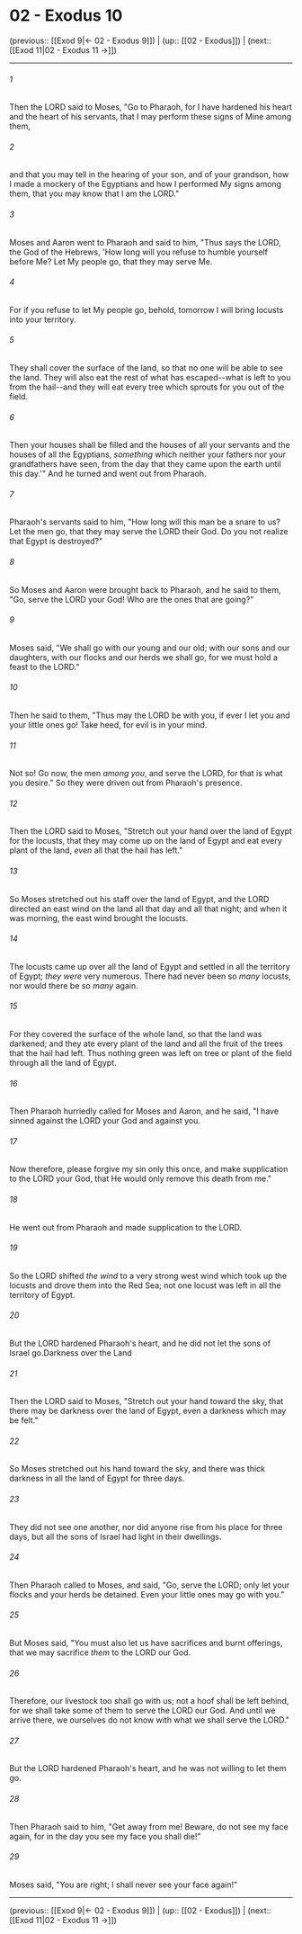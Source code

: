 # 02 - Exodus 10

(previous:: [[Exod 9|← 02 - Exodus 9]]) | (up:: [[02 - Exodus]]) | (next:: [[Exod 11|02 - Exodus 11 →]])

***


###### 1 
Then the LORD said to Moses, "Go to Pharaoh, for I have hardened his heart and the heart of his servants, that I may perform these signs of Mine among them, 

###### 2 
and that you may tell in the hearing of your son, and of your grandson, how I made a mockery of the Egyptians and how I performed My signs among them, that you may know that I am the LORD." 

###### 3 
Moses and Aaron went to Pharaoh and said to him, "Thus says the LORD, the God of the Hebrews, 'How long will you refuse to humble yourself before Me? Let My people go, that they may serve Me. 

###### 4 
For if you refuse to let My people go, behold, tomorrow I will bring locusts into your territory. 

###### 5 
They shall cover the surface of the land, so that no one will be able to see the land. They will also eat the rest of what has escaped--what is left to you from the hail--and they will eat every tree which sprouts for you out of the field. 

###### 6 
Then your houses shall be filled and the houses of all your servants and the houses of all the Egyptians, _something_ which neither your fathers nor your grandfathers have seen, from the day that they came upon the earth until this day.'" And he turned and went out from Pharaoh. 

###### 7 
Pharaoh's servants said to him, "How long will this man be a snare to us? Let the men go, that they may serve the LORD their God. Do you not realize that Egypt is destroyed?" 

###### 8 
So Moses and Aaron were brought back to Pharaoh, and he said to them, "Go, serve the LORD your God! Who are the ones that are going?" 

###### 9 
Moses said, "We shall go with our young and our old; with our sons and our daughters, with our flocks and our herds we shall go, for we must hold a feast to the LORD." 

###### 10 
Then he said to them, "Thus may the LORD be with you, if ever I let you and your little ones go! Take heed, for evil is in your mind. 

###### 11 
Not so! Go now, the men _among you_, and serve the LORD, for that is what you desire." So they were driven out from Pharaoh's presence. 

###### 12 
Then the LORD said to Moses, "Stretch out your hand over the land of Egypt for the locusts, that they may come up on the land of Egypt and eat every plant of the land, _even_ all that the hail has left." 

###### 13 
So Moses stretched out his staff over the land of Egypt, and the LORD directed an east wind on the land all that day and all that night; and when it was morning, the east wind brought the locusts. 

###### 14 
The locusts came up over all the land of Egypt and settled in all the territory of Egypt; _they were_ very numerous. There had never been so _many_ locusts, nor would there be so _many_ again. 

###### 15 
For they covered the surface of the whole land, so that the land was darkened; and they ate every plant of the land and all the fruit of the trees that the hail had left. Thus nothing green was left on tree or plant of the field through all the land of Egypt. 

###### 16 
Then Pharaoh hurriedly called for Moses and Aaron, and he said, "I have sinned against the LORD your God and against you. 

###### 17 
Now therefore, please forgive my sin only this once, and make supplication to the LORD your God, that He would only remove this death from me." 

###### 18 
He went out from Pharaoh and made supplication to the LORD. 

###### 19 
So the LORD shifted _the wind_ to a very strong west wind which took up the locusts and drove them into the Red Sea; not one locust was left in all the territory of Egypt. 

###### 20 
But the LORD hardened Pharaoh's heart, and he did not let the sons of Israel go.Darkness over the Land 

###### 21 
Then the LORD said to Moses, "Stretch out your hand toward the sky, that there may be darkness over the land of Egypt, even a darkness which may be felt." 

###### 22 
So Moses stretched out his hand toward the sky, and there was thick darkness in all the land of Egypt for three days. 

###### 23 
They did not see one another, nor did anyone rise from his place for three days, but all the sons of Israel had light in their dwellings. 

###### 24 
Then Pharaoh called to Moses, and said, "Go, serve the LORD; only let your flocks and your herds be detained. Even your little ones may go with you." 

###### 25 
But Moses said, "You must also let us have sacrifices and burnt offerings, that we may sacrifice _them_ to the LORD our God. 

###### 26 
Therefore, our livestock too shall go with us; not a hoof shall be left behind, for we shall take some of them to serve the LORD our God. And until we arrive there, we ourselves do not know with what we shall serve the LORD." 

###### 27 
But the LORD hardened Pharaoh's heart, and he was not willing to let them go. 

###### 28 
Then Pharaoh said to him, "Get away from me! Beware, do not see my face again, for in the day you see my face you shall die!" 

###### 29 
Moses said, "You are right; I shall never see your face again!"

***

(previous:: [[Exod 9|← 02 - Exodus 9]]) | (up:: [[02 - Exodus]]) | (next:: [[Exod 11|02 - Exodus 11 →]])
